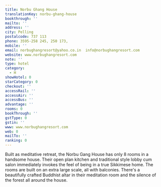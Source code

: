 ```yaml
---
title: Norbu Ghang House
translationKey: norbu-ghang-house
bookthrough: ''
mailto: ''
address: ''
city: Pelling
postalcode: 737 113
phone: 3595-258 245, 250 173,
mobile: ''
email: norbughangresort@yahoo.co.in  info@norbughangresort.com
website: www.norbughangresort.com
note: ''
type: hotel
category:
  - H
showHotel: 0
starCategory: 0
checkout: ''
accessRail: ''
accessAir: ''
accessBus: ''
advantage: ''
rooms: 0
bookThrough: ''
gstType: 0
gstin: ''
www: www.norbughangresort.com
web: 0
mailTo: ''
ranking: 0
---
```







Built as meditative retreat, the Norbu Gang House has only 8 rooms in a handsome house.     Their open plan kitchen and traditional style lobby cum salon immediately invokes the feel of being in a true Sikkimese home.     The rooms are built on an extra large scale, all with balconies. There's a beautifully crafted Buddhist altar in their meditation room and the silence of the forest all around the house.   